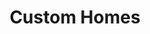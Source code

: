 ---
layout: post # needs to be post
title: Custom Homes # title of your post
featured-img: sleek #optional - if you want you can include hero image
categories: custom left
---